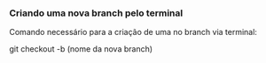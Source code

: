 ### Criando uma nova branch pelo terminal

Comando necessário para a criação de uma no branch via terminal:

git checkout -b (nome da nova branch)

